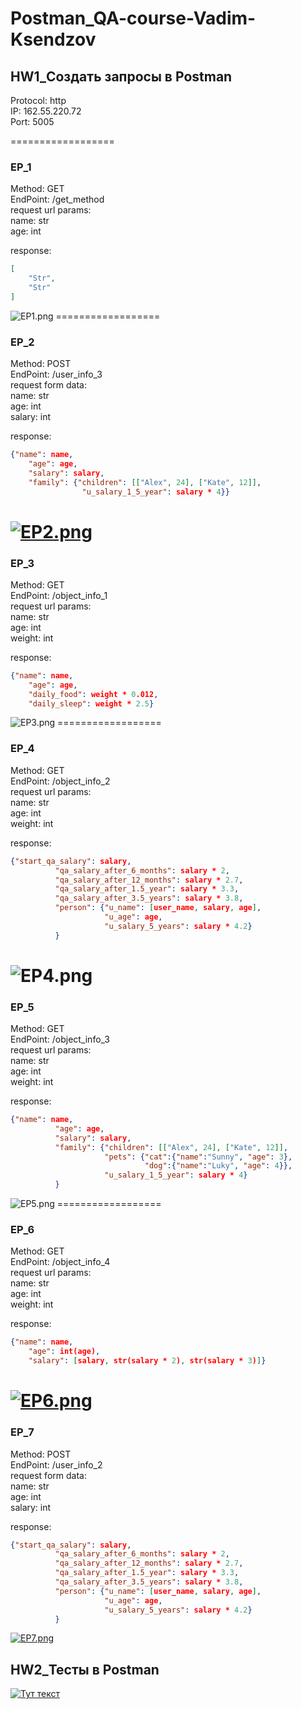 # Postman_QA-course-Vadim-Ksendzov

## HW1_Создать запросы в Postman

Protocol: http  
IP: 162.55.220.72  
Port: 5005

==================

### EP_1
Method: GET  
EndPoint: /get_method  
request url params:  
     name: str  
     age: int 
    
response: 
```json
[
    "Str",
    "Str"
]
```
 
<img src="https://fxpics.ru/images/2022/05/10/EP1.png" alt="EP1.png" border="0" />
==================

### EP_2  
Method: POST  
EndPoint: /user_info_3  
request form data:  
 name: str  
 age: int  
 salary: int  
 
 response:  
```json
{"name": name,
    "age": age,
    "salary": salary,
    "family": {"children": [["Alex", 24], ["Kate", 12]],
                "u_salary_1_5_year": salary * 4}}
```

[![EP2.png](https://fxpics.ru/images/2022/05/10/EP2.png)](https://fxpics.ru/image/NWXbu)
==================

### EP_3
Method: GET  
EndPoint: /object_info_1  
request url params:  
     name: str  
     age: int      
     weight: int

response:
```json
{"name": name,
    "age": age,
    "daily_food": weight * 0.012,
    "daily_sleep": weight * 2.5}
``` 

<img src="https://fxpics.ru/images/2022/05/10/EP3.png" alt="EP3.png" border="0" />
==================

### EP_4
Method: GET  
EndPoint: /object_info_2  
request url params:  
     name: str  
     age: int      
     weight: int

response:
```json
{"start_qa_salary": salary,
          "qa_salary_after_6_months": salary * 2,
          "qa_salary_after_12_months": salary * 2.7,
          "qa_salary_after_1.5_year": salary * 3.3,
          "qa_salary_after_3.5_years": salary * 3.8,
          "person": {"u_name": [user_name, salary, age],
                     "u_age": age,
                     "u_salary_5_years": salary * 4.2}
          }
``` 

![EP4.png](https://fxpics.ru/images/2022/05/10/EP4.png)
==================

### EP_5
Method: GET  
EndPoint: /object_info_3  
request url params:  
     name: str  
     age: int      
     weight: int

response:
```json
{"name": name,
          "age": age,
          "salary": salary,
          "family": {"children": [["Alex", 24], ["Kate", 12]],
                     "pets": {"cat":{"name":"Sunny", "age": 3},
                              "dog":{"name":"Luky", "age": 4}},
                     "u_salary_1_5_year": salary * 4}
          }
``` 
<img src="https://fxpics.ru/images/2022/05/10/EP5.png" alt="EP5.png" border="0" />
==================

### EP_6
Method: GET  
EndPoint: /object_info_4  
request url params:  
     name: str  
     age: int      
     weight: int

response:
```json
{"name": name,
    "age": int(age),
    "salary": [salary, str(salary * 2), str(salary * 3)]}
``` 
[![EP6.png](https://fxpics.ru/images/2022/05/10/EP6.png)](https://fxpics.ru/image/NWoJX)
==================

### EP_7  
Method: POST  
EndPoint: /user_info_2  
request form data:  
 name: str  
 age: int  
 salary: int  
 
 response:  
```json
{"start_qa_salary": salary,
          "qa_salary_after_6_months": salary * 2,
          "qa_salary_after_12_months": salary * 2.7,
          "qa_salary_after_1.5_year": salary * 3.3,
          "qa_salary_after_3.5_years": salary * 3.8,
          "person": {"u_name": [user_name, salary, age],
                     "u_age": age,
                     "u_salary_5_years": salary * 4.2}
          }
```
<a href="https://fxpics.ru/image/NWq8W"><img src="https://fxpics.ru/images/2022/05/10/EP7.png" alt="EP7.png" border="0" /></a>

## HW2_Тесты в Postman

[![Тут текст](https://img.youtube.com/vi/GvlN-UOWLLQ/0.jpg)](https://www.youtube.com/watch?v=GvlN-UOWLLQ)

